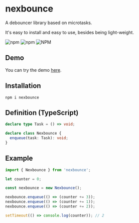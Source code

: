 # nexbounce

A debouncer library based on microtasks.

It's easy to install and easy to use, besides being light-weight.

![npm](https://img.shields.io/npm/v/nexbounce)
![npm](https://img.shields.io/npm/dw/nexbounce)
![NPM](https://img.shields.io/npm/l/nexbounce)

## Demo

You can try the demo [here](https://codepen.io/Hawmed/pen/bGqgGrR).

## Installation

```
npm i nexbounce
```

## Definition (TypeScript)

```ts
declare type Task = () => void;

declare class Nexbounce {
  enqueue(task: Task): void;
}
```

## Example

```js
import { Nexbounce } from 'nexbounce';

let counter = 0;

const nexbounce = new Nexbounce();

nexbounce.enqueue(() => (counter += 3));
nexbounce.enqueue(() => (counter += 1));
nexbounce.enqueue(() => (counter += 2));

setTimeout(() => console.log(counter)); // 2
```
